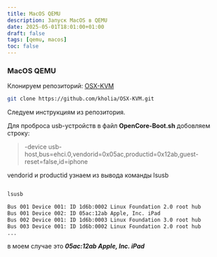 ```yaml
---
title: MacOS QEMU
description: Запуск MacOS в QEMU
date: 2025-05-01T18:01:00+01:00
draft: false
tags: [qemu, macos] 
toc: false
---
```


### MacOS QEMU

Клонируем репозиторий:
[OSX-KVM](https://github.com/kholia/OSX-KVM)

```bash
git clone https://github.com/kholia/OSX-KVM.git
```

Следуем инструкциям из репозитория.

Для проброса usb-устройств в файл **OpenCore-Boot.sh** добовляем строку:

> -device usb-host,bus=ehci.0,vendorid=0x05ac,productid=0x12ab,guest-reset=false,id=iphone

vendorid и productid узнаем из вывода команды lsusb

```bash

lsusb

Bus 001 Device 001: ID 1d6b:0002 Linux Foundation 2.0 root hub
Bus 001 Device 002: ID 05ac:12ab Apple, Inc. iPad
Bus 002 Device 001: ID 1d6b:0003 Linux Foundation 3.0 root hub
Bus 003 Device 001: ID 1d6b:0002 Linux Foundation 2.0 root hub
...

```

в моем случае это ***05ac:12ab Apple, Inc. iPad***
